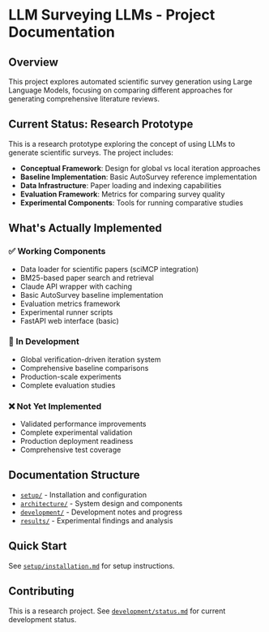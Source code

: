 # LLM Surveying LLMs - Project Documentation

## Overview

This project explores automated scientific survey generation using Large Language Models, focusing on comparing different approaches for generating comprehensive literature reviews.

## Current Status: Research Prototype

This is a research prototype exploring the concept of using LLMs to generate scientific surveys. The project includes:

- **Conceptual Framework**: Design for global vs local iteration approaches
- **Baseline Implementation**: Basic AutoSurvey reference implementation
- **Data Infrastructure**: Paper loading and indexing capabilities  
- **Evaluation Framework**: Metrics for comparing survey quality
- **Experimental Components**: Tools for running comparative studies

## What's Actually Implemented

### ✅ Working Components
- Data loader for scientific papers (sciMCP integration)
- BM25-based paper search and retrieval
- Claude API wrapper with caching
- Basic AutoSurvey baseline implementation
- Evaluation metrics framework
- Experimental runner scripts
- FastAPI web interface (basic)

### 🚧 In Development
- Global verification-driven iteration system
- Comprehensive baseline comparisons
- Production-scale experiments
- Complete evaluation studies

### ❌ Not Yet Implemented
- Validated performance improvements
- Complete experimental validation
- Production deployment readiness
- Comprehensive test coverage

## Documentation Structure

- [`setup/`](./setup/) - Installation and configuration
- [`architecture/`](./architecture/) - System design and components
- [`development/`](./development/) - Development notes and progress
- [`results/`](./results/) - Experimental findings and analysis

## Quick Start

See [`setup/installation.md`](./setup/installation.md) for setup instructions.

## Contributing

This is a research project. See [`development/status.md`](./development/status.md) for current development status.